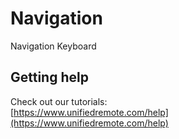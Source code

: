 # Navigation
Navigation Keyboard

## Getting help
Check out our tutorials: <br>
[https://www.unifiedremote.com/help](https://www.unifiedremote.com/help)

